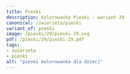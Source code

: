 ```yaml
---
title: Pieski
description: Kolorowanka Pieski - wariant 29
canonical: /zwierzeta/pieski
variant_of: pieski
image: /pieski/29/pieski-29.svg
pdf: /pieski/29/pieski-29.pdf
tags:
- zwierzeta
- pieski
alt: "pieski kolorowanka dla dzieci"
---
```

